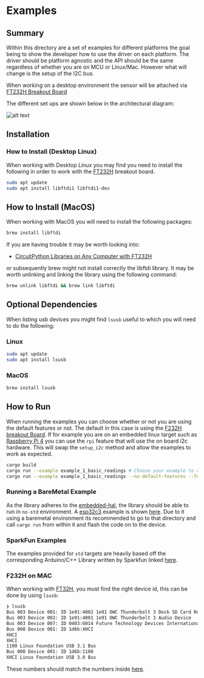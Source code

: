 # Examples

## Summary

Within this directory are a set of examples for different platforms the goal being to show the developer how to use the driver on each platform. The driver should be platform agnostic and the API should be the same regardless of whether you are on MCU or Linux/Mac. However what will change is the setup of the I2C bus.

When working on a desktop environment the sensor will be attached via [FT232H Breakout Board](https://www.adafruit.com/product/2264)

The different set ups are shown below in the architectural diagram:

![alt text](../docs//multi%20platform%20diagram.drawio.svg)

## Installation

### How to Install (Desktop Linux)

When working with Desktop Linux you may find you need to install the following in order to work with the [FT232H](https://www.adafruit.com/product/2264) breakout board.

```bash
sudo apt update
sudo apt install libftdi1 libftdi1-dev
```

## How to Install (MacOS)

When working with MacOS you will need to install the following packages:

```bash
brew install libftdi
```

If you are having trouble it may be worth looking into:

- [CircuitPython Libraries on Any Computer with FT232H](https://learn.adafruit.com/circuitpython-on-any-computer-with-ft232h/mac-osx)

or subsequently brew might not install correctly the libftdi library. It may be worth unlinking and linking the library using the following command:

```bash
brew unlink libftdi && brew link libftdi
```

## Optional Dependencies

When listing usb devices you might find `lsusb` useful to which you will need to do the following:

### Linux

```bash
sudo apt update
sudo apt install lsusb
```

### MacOS

```bash
brew install lsusb
```

## How to Run

When running the examples you can choose whether or not you are using the default features or not. The default in this case is using the [F232H breakout Board](https://www.adafruit.com/product/2264). If for example you are on an embedded linux target such as [Raspberry Pi 4](https://thepihut.com/products/raspberry-pi-4-model-b?srsltid=AfmBOoolrtsYiOQS76-MPYKOBSdasCelv9UJTsQdYcnP0x3TWljbWtMN) you can use the `rpi` feature that will use the on board i2c hardware. This will swap the `setup_i2c` method and allow the examples to work as expected.

```bash
cargo build
cargo run --example example_1_basic_readings # Choose your example to run here
cargo run --example example_1_basic_readings --no-default-features --features rpi # Run on Raspberry Pi using I2C
```

### Running a BareMetal Example

As the library adheres to the [embedded-hal](https://docs.rs/embedded-hal/latest/embedded_hal/), the library should be able to run in `no-std` environment. A [esp32c3](https://github.com/esp-rs/esp-rust-board) example is shown [here](./esp32-c3/src/main.rs). Due to it using a baremetal environment its recommended to go to that directory and call `cargo run` from within it and flash the code on to the device.

### SparkFun Examples

The examples provided for `std` targets are heavily based off the corresponding Arduino/C++ Library written by Sparkfun linked [here](https://github.com/sparkfun/SparkFun_TMAG5273_Arduino_Library).

### F232H on MAC

When working with [FT32H](https://www.adafruit.com/product/2264), you must find the right device id, this can be done by using `lsusb`:

```bash
❯ lsusb
Bus 003 Device 001: ID 1e91:4002 1e91 OWC Thunderbolt 3 Dock SD Card Reader  Serial: 000000001616
Bus 003 Device 002: ID 1e91:4001 1e91 OWC Thunderbolt 3 Audio Device
Bus 003 Device 007: ID 0403:6014 Future Technology Devices International Limited Composite Device # This is the device here!!
Bus 000 Device 001: ID 1d6b:XHCI
XHCI
XHCI
1100 Linux Foundation USB 3.1 Bus
Bus 000 Device 001: ID 1d6b:1100
XHCI Linux Foundation USB 3.0 Bus
```

These numbers should match the numbers inside [here](../utils/src/lib.rs).
